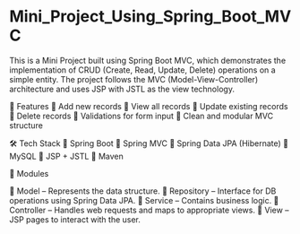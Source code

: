 # Mini_Project_Using_Spring_Boot_MVC

This is a Mini Project built using Spring Boot MVC, which demonstrates the implementation of CRUD (Create, Read, Update, Delete) operations on a simple entity. The project follows the MVC (Model-View-Controller) architecture and uses JSP with JSTL as the view technology.

🚀 Features
🔹 Add new records
🔹 View all records
🔹 Update existing records
🔹 Delete records
🔹 Validations for form input
🔹 Clean and modular MVC structure

🛠️ Tech Stack
🔹 Spring Boot
🔹 Spring MVC
🔹 Spring Data JPA (Hibernate)
🔹 MySQL 
🔹 JSP + JSTL
🔹 Maven

📁 Modules

🔹 Model – Represents the data structure.
🔹 Repository – Interface for DB operations using Spring Data JPA.
🔹 Service – Contains business logic.
🔹 Controller – Handles web requests and maps to appropriate views.
🔹 View – JSP pages to interact with the user.
